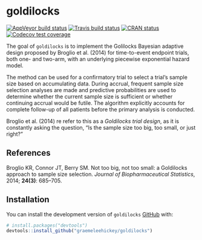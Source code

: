 
<!-- README.md is generated from README.Rmd. Please edit that file -->

# goldilocks

<!-- badges: start -->

[![AppVeyor build
status](https://ci.appveyor.com/api/projects/status/github/graemeleehickey/goldilocks?branch=master&svg=true)](https://ci.appveyor.com/project/graemeleehickey/goldilocks)
[![Travis build
status](https://travis-ci.com/graemeleehickey/goldilocks.svg?branch=master)](https://travis-ci.com/graemeleehickey/goldilocks)
[![CRAN
status](https://www.r-pkg.org/badges/version/goldilocks)](https://CRAN.R-project.org/package=goldilocks)
[![Codecov test
coverage](https://codecov.io/gh/graemeleehickey/goldilocks/branch/master/graph/badge.svg)](https://codecov.io/gh/graemeleehickey/goldilocks?branch=master)
<!-- badges: end -->

The goal of `goldilocks` is to implement the Golilocks Bayesian adaptive
design proposed by Broglio et al. (2014) for time-to-event endpoint
trials, both one- and two-arm, with an underlying piecewise exponential
hazard model.

The method can be used for a confirmatory trial to select a trial’s
sample size based on accumulating data. During accrual, frequent sample
size selection analyses are made and predictive probabilities are used
to determine whether the current sample size is sufficient or whether
continuing accrual would be futile. The algorithm explicitly accounts
for complete follow-up of all patients before the primary analysis is
conducted.

Broglio et al. (2014) re refer to this as a *Goldilocks trial design*,
as it is constantly asking the question, “Is the sample size too big,
too small, or just right?”

## References

Broglio KR, Connor JT, Berry SM. Not too big, not too small: a
Goldilocks approach to sample size selection. *Journal of
Biopharmaceutical Statistics*, 2014; **24(3)**: 685–705.

## Installation

You can install the development version of `goldilocks`
[GitHub](https://github.com/) with:

``` r
# install.packages("devtools")
devtools::install_github("graemeleehickey/goldilocks")
```
